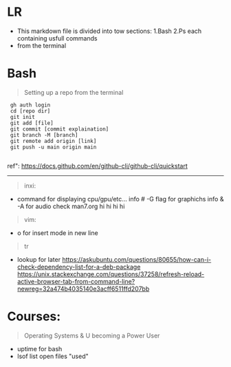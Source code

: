 # LR
- This markdown file is divided into tow sections: 1.Bash 2.Ps each containing usfull commands
- from the terminal
# Bash  
>   Setting up a repo from the terminal
```
 gh auth login 
 cd [repo dir] 
 git init
 git add [file]
 git commit [commit explaination]
 git branch -M [branch]
 git remote add origin [link]
 git push -u main origin main


```
ref":     https://docs.github.com/en/github-cli/github-cli/quickstart
________________________
>   inxi:
- command for displaying cpu/gpu/etc... info # -G flag for graphichs info & -A for audio check man7.org
hi hi hi hi
> vim:
- o for insert mode in new line
> tr 
- lookup for later 
https://askubuntu.com/questions/80655/how-can-i-check-dependency-list-for-a-deb-package
https://unix.stackexchange.com/questions/37258/refresh-reload-active-browser-tab-from-command-line?newreg=32a474b4035140e3acff6511ffd207bb
# Courses:
> Operating Systems & U becoming a Power User
- uptime for bash
- lsof list open files "used"
